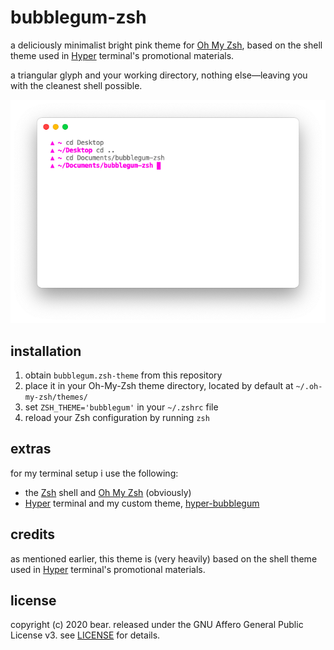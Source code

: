 # bubblegum-zsh
a deliciously minimalist bright pink theme for [Oh My Zsh](https://github.com/ohmyzsh/ohmyzsh/), based on the shell theme used in [Hyper](http://hyper.is/) terminal's promotional materials.

a triangular glyph and your working directory, nothing else—leaving you with the cleanest shell possible.

![](screenshot.png)

## installation

1. obtain `bubblegum.zsh-theme` from this repository
2. place it in your Oh-My-Zsh theme directory, located by default at `~/.oh-my-zsh/themes/`
3. set `ZSH_THEME='bubblegum'` in your `~/.zshrc` file
4. reload your Zsh configuration by running `zsh`

## extras
for my terminal setup i use the following:
* the [Zsh](www.zsh.org) shell and [Oh My Zsh](https://github.com/ohmyzsh/ohmyzsh/) (obviously)
* [Hyper](http://hyper.is/) terminal and my custom theme, [hyper-bubblegum](https://github.com/ice-bear-forever/hyper-bubblegum/)

## credits
as mentioned earlier, this theme is (very heavily) based on the shell theme used in [Hyper](http://hyper.is/) terminal's promotional materials.

## license
copyright (c) 2020 bear.
released under the GNU Affero General Public License v3.
see [LICENSE](LICENSE) for details.
